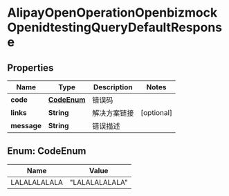 

# AlipayOpenOperationOpenbizmockOpenidtestingQueryDefaultResponse


## Properties

| Name | Type | Description | Notes |
|------------ | ------------- | ------------- | -------------|
|**code** | [**CodeEnum**](#CodeEnum) | 错误码 |  |
|**links** | **String** | 解决方案链接 |  [optional] |
|**message** | **String** | 错误描述 |  |



## Enum: CodeEnum

| Name | Value |
|---- | -----|
| LALALALALALA | &quot;LALALALALALA&quot; |



